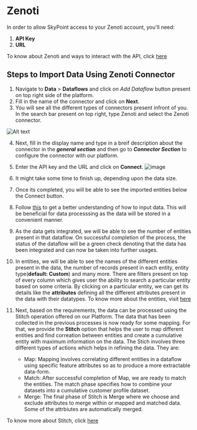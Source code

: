 # Zenoti

In order to allow SkyPoint access to your Zenoti account, you'll need:

1. **API Key**
2. **URL**

To know about Zenoti and ways to interact with the API, click [here](https://docs.zenoti.com/#:~:text=You%20can%20get%20your%20key%20from%20Admin%20%3E%20Setup%20%3E%20API%20section)

## Steps to Import Data Using Zenoti Connector

1. Navigate to **Data** > **Dataflows** and click on *Add Dataflow* button present on top right side of the platform.
2. Fill in the name of the connector and click on **Next**.
3. You will see all the different types of connectors present infront of you. In the search bar present on top right, type Zenoti and select the Zenoti connector.

![Alt text](https://github.com/skypointcloud/platform/blob/master/docs/doc_snippets/zenoti_connector.PNG?raw=true)

4. Next, fill in the display name and type in a breif description about the connector in the ***general section*** and then go to ***Connector Section*** to configure the connector with our platform.
5. Enter the API key and the URL and click on **Connect**. 
![image](https://user-images.githubusercontent.com/93347291/148924384-943523d4-f768-4f0f-a145-a58a80349632.png)
7. It might take some time to finish up, depending upon the data size.
8. Once its completed, you will be able to see the imported entities below the Connect button.
9. Follow [this](https://skypointcdpdocs.z22.web.core.windows.net/docs/dataflows.html) to get a better understanding of how to input data. This will be beneficial for data processsing as the data will be stored in a convenient manner. 
10. As the data gets integrated, we will be able to see the number of entities present in that dataflow. On successful completion of the process, the status of the dataflow will be a green check denoting that the data has been integrated and can now be taken into further usages.

9. In entities, we will be able to see the names of the different entities present in the data, the number of records present in each entity, entity type(**default: Custom**) and many more. There are filters present on top of every column which gives user the ability to search a particular entity based on some criteria. By clicking on a particular entity, we can get its details like the **attributes** defining all the different attributes present in the data with their datatypes. To know more about the entities, visit [here](https://skypointcdpdocs.z22.web.core.windows.net/docs/entities.html)

10. Next, based on the requirements, the data can be processed using the Stitch operation offered on our Platform. The data that has been collected in the previous processes is now ready for some mapping. For that, we provide the **Stitch** option that helps the user to map different entities and find correation between entities and create a cumulative entity with maximum information on the data. The Stich involves three different types of actions which helps in refining the data. They are:
    - Map: Mapping involves correlating different entities in a dataflow using specific feature attributes so as to produce a more extractable data-form.
    - Match: After successful completion of Map, we are ready to match the entities. The match phase specifies how to combine your datasets into a cumulative customer profile dataset. 
    - Merge: The final phase of Stitch is Merge where we choose and exclude attributes to merge within or mapped and matched data. Some of the attrbiutes are automatically merged.

To know more about Stitch, click [here](https://skypointcdpdocs.z22.web.core.windows.net/docs/stitch.html)
